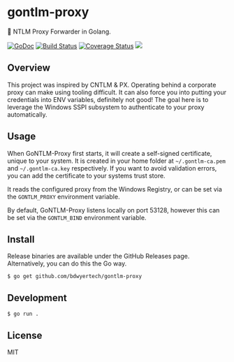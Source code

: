 # gontlm-proxy
:wrench:  NTLM Proxy Forwarder in Golang.

[![GoDoc](https://godoc.org/github.com/bdwyertech/gontlm-proxy?status.svg)](https://godoc.org/github.com/bdwyertech/gontlm-proxy)
[![Build Status](https://travis-ci.org/bdwyertech/gontlm-proxy.svg?branch=master)](https://travis-ci.org/bdwyertech/gontlm-proxy)
[![Coverage Status](https://coveralls.io/repos/bdwyertech/gontlm-proxy/badge.svg?branch=master&service=github)](https://coveralls.io/github/bdwyertech/gontlm-proxy?branch=master)
[![](https://badge.imagelayers.io/bdwyertech/gontlm-proxy:latest.svg)](https://imagelayers.io/?images=bdwyertech/gontlm-proxy:latest)

## Overview
This project was inspired by CNTLM & PX.  Operating behind a corporate proxy can make using tooling difficult.  It can also force you into putting your credentials into ENV variables, definitely not good!  The goal here is to leverage the Windows SSPI subsystem to authenticate to your proxy automatically.

## Usage
When GoNTLM-Proxy first starts, it will create a self-signed certificate, unique to your system.  It is created in your home folder at `~/.gontlm-ca.pem` and `~/.gontlm-ca.key` respectively.  If you want to avoid validation errors, you can add the certificate to your systems trust store.

It reads the configured proxy from the Windows Registry, or can be set via the `GONTLM_PROXY` environment variable.

By default, GoNTLM-Proxy listens locally on port 53128, however this can be set via the `GONTLM_BIND` environment variable.


## Install
Release binaries are available under the GitHub Releases page.  Alternatively, you can do this the Go way.
```console
$ go get github.com/bdwyertech/gontlm-proxy
```

## Development
```console
$ go run .
```

## License

MIT
